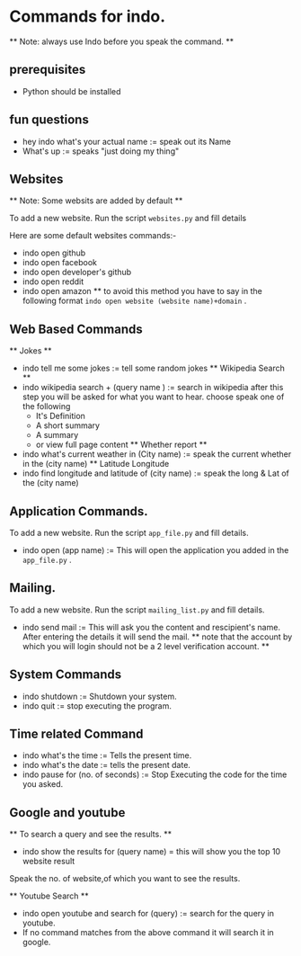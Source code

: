# Commands for indo.
** Note: always use Indo before you speak the command. **
## prerequisites 
* Python should be installed
## fun questions
* hey indo what\'s your actual name := speak out its Name
* What's up := speaks "just doing my thing"
## Websites
** Note: Some websits are added by default ** 

To add a new website. Run the script ``` websites.py ``` and fill details

Here are some default websites commands:-
* indo open github
* indo open facebook
* indo open developer's github
* indo open reddit
* indo open amazon
** to avoid this method you have to say in the following format ``` indo open website (website name)+domain ``` .
## Web Based Commands
** Jokes **
* indo tell me some jokes  := tell some random jokes
** Wikipedia Search **
* indo wikipedia search + (query name ) := search in wikipedia
after this step you will be asked for what you want to hear. choose speak one of the following
  * It's Definition
  * A short summary
  * A summary
  * or view full page content
** Whether report **
* indo what\'s current weather in (City name) := speak the current whether in the (city name)
** Latitude Longitude
* indo find longitude and latitude of (city name)  := speak the long & Lat of the (city name)
## Application Commands.

To add a new website. Run the script ``` app_file.py ``` and fill details.
* indo open (app name)  := This will open the application you added in the ``` app_file.py ``` .

## Mailing.

To add a new website. Run the script ``` mailing_list.py ``` and fill details.

* indo send mail := This will ask you the content and rescipient's name. After entering the details it will send the mail.
** note that the account by which you will login should not be a 2 level verification account. **
## System Commands
* indo shutdown  := Shutdown your system.
* indo quit  := stop executing the program.

## Time related Command
* indo what's the time  := Tells the present time.
* indo what's the date  := tells the present date.
* indo pause for (no. of seconds) := Stop Executing the code for the time you asked.

## Google and youtube

** To search a query and see the results. **
* indo show the results for (query name)  = this will show you the top 10 website result

Speak the no. of website,of which you want to see the results.

** Youtube Search **

* indo open youtube and search for (query)  := search for the query in youtube.
* If no command matches from the above command it will search it in google.
 